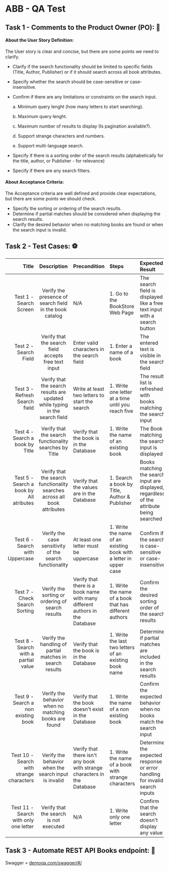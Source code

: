 # ABB - QA Test

## Task 1 - Comments to the Product Owner (PO): :space_invader:

#### About the User Story Definition:

The User story is clear and concise, but there are some points we need to clarify.
- Clarify if the search functionality should be limited to specific fields (Title, Author, Publisher) or if it should search across all book attributes.
- Specify whether the search should be case-sensitive or case-insensitive.
- Confirm if there are any limitations or constraints on the search input. 

  a. Minimum query lenght (how many letters to start searching).

  b. Maximum query lenght.

  c. Maximum number of results to display (Is pagination available?).

  d. Support strange characters and numbers.

  e. Support multi-language search.

- Specify if there is a sorting order of the search results (alphabetically for the title, author, or Publisher - for relevance)
- Specify if there are any search filters.

#### About Acceptance Criteria:

The Acceptance criteria are well defined and provide clear expectations, but there are some points we should check.
- Specify the sorting or ordering of the search results.
- Determine if partial matches should be considered when displaying the search results.
- Clarify the desired behavior when no matching books are found or when the search input is invalid.

## Task 2 - Test Cases: :soccer:

| **Title** | **Description** | **Precondition** | **Steps** |  **Expected Result** | Post-Condition | Priority |
| -------: | :------: | :------ | :------ | :------ |-------: | -------: | 
| Test 1 - Search Screen| Verify the presence of search field in the book catalog | N/A | 1. Go to the BookStore Web Page | The search field is displayed like a free text input with a search button | N/A | Medium |
| Test 2 - Search Field| Verify that the search field accepts free text input | Enter valid characters in the search field | 1. Enter a name of a book | The entered text is visible in the search field | N/A | High |
| Test 3 - Refresh Search field| Verify that the search results are updated while typing in the search field | Write at least two letters to start the search | 1. Write one letter at a time until you reach five | The result list is refreshed with books matching the search input| N/A | Medium| 
| Test 4 - Search a book by Title | Verify that the search functionality searches by Title | Verify that the book is in the Database | 1. Write the name of an existing book | The Book matching the search input is displayed | N/A | High |
| Test 5 - Search a book by All atributes | Verify that the search functionality searches across all book attributes | Verify that the values are in the Database | 1. Search a book by Title, Author & Publisher | Books matching the search input are displayed, regardless of the attribute being searched | N/A | High |
| Test 6 - Search with Uppercase | Verify the case sensitivity of the search functionality | At least one letter must be uppercase | 1. Write the name of an existing book with a letter in upper case  | Confirm if the search is case-sensitive or case-insensitive | N/A | Medium |
| Test 7 - Check Search Sorting | Verify the sorting or ordering of search results | Verify that there is a book name with many different authors in the Database | 1. Write the name of a book that has different authors  | Confirm the desired sorting order of the search results | N/A | Low |
| Test 8 - Search with a partial value| Verify the handling of partial matches in search results| Verify that the book is in the Database| 1. Write the last two letters of an existing book name | Determine if partial matches are included in the search results | N/A | High |
| Test 9 - Search a non existing book | Verify the behavior when no matching books are found | Verify that the book doesn't exist in the Database | 1. Write the name of a non existing book| Confirm the expected behavior when no books match the search input | N/A | Medium |
| Test 10 - Search with strange characters | Verify the behavior when the search input is invalid | Verify that there isn't any book with strange characters in the Database| 1. Write the name of a book with strange characters | Determine the expected response or error handling for invalid search inputs | N/A | Medium |
| Test 11 - Search with only one letter | Verify that the search is not executed | N/A | 1. Write only one letter | Confirm that the search doesn't display any value | N/A | Low | 

## Task 3 - Automate REST API Books endpoint: :robot:

Swagger = [demoqa.com/swagger/#/](url)


